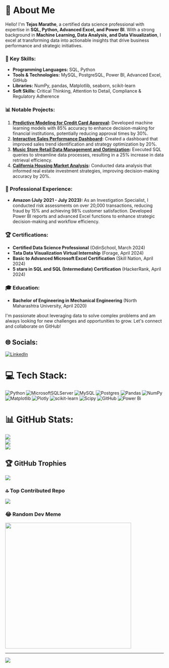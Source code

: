 # 💫 About Me

Hello! I'm **Tejas Marathe**, a certified data science professional with expertise in **SQL, Python, Advanced Excel, and Power BI**. With a strong background in **Machine Learning, Data Analysis, and Data Visualization**, I excel at transforming data into actionable insights that drive business performance and strategic initiatives.

### 🔧 Key Skills:
- **Programming Languages:** SQL, Python
- **Tools & Technologies:** MySQL, PostgreSQL, Power BI, Advanced Excel, GitHub
- **Libraries:** NumPy, pandas, Matplotlib, seaborn, scikit-learn
- **Soft Skills:** Critical Thinking, Attention to Detail, Compliance & Regulatory Adherence

### 📊 Notable Projects:
1. **[Predictive Modeling for Credit Card Approval](https://github.com/tejasymarathe/Predictive_Modeling_for_Credit_Card_Approval):** Developed machine learning models with 85% accuracy to enhance decision-making for financial institutions, potentially reducing approval times by 30%.
2. **[Interactive Sales Performance Dashboard](https://github.com/tejasymarathe/Interactive_Sales_Performance_Dashboard):** Created a dashboard that improved sales trend identification and strategy optimization by 20%.
3. **[Music Store Retail Data Management and Optimization](https://github.com/tejasymarathe/Music_Store_Retail_Data_Management_and_Optimization):** Executed SQL queries to streamline data processes, resulting in a 25% increase in data retrieval efficiency.
4. **[California Housing Market Analysis](https://github.com/tejasymarathe/California_Housing_Market_Analysis):** Conducted data analysis that informed real estate investment strategies, improving decision-making accuracy by 20%.

### 💼 Professional Experience:
- **Amazon (July 2021 - July 2023):** As an Investigation Specialist, I conducted risk assessments on over 20,000 transactions, reducing fraud by 15% and achieving 98% customer satisfaction. Developed Power BI reports and advanced Excel functions to enhance strategic decision-making and workflow efficiency.

### 🏆 Certifications:
- **Certified Data Science Professional** (OdinSchool, March 2024)
- **Tata Data Visualization Virtual Internship** (Forage, April 2024)
- **Basic to Advanced Microsoft Excel Certification** (Skill Nation, April 2024)
- **5 stars in SQL and SQL (Intermediate) Certification** (HackerRank, April 2024)

### 🎓 Education:
- **Bachelor of Engineering in Mechanical Engineering** (North Maharashtra University, April 2020)

I'm passionate about leveraging data to solve complex problems and am always looking for new challenges and opportunities to grow. Let's connect and collaborate on GitHub!



## 🌐 Socials:
[![LinkedIn](https://img.shields.io/badge/LinkedIn-%230077B5.svg?logo=linkedin&logoColor=white)](https://linkedin.com/in/tymarathe) 

# 💻 Tech Stack:
![Python](https://img.shields.io/badge/python-3670A0?style=for-the-badge&logo=python&logoColor=ffdd54) ![MicrosoftSQLServer](https://img.shields.io/badge/Microsoft%20SQL%20Server-CC2927?style=for-the-badge&logo=microsoft%20sql%20server&logoColor=white) ![MySQL](https://img.shields.io/badge/mysql-4479A1.svg?style=for-the-badge&logo=mysql&logoColor=white) ![Postgres](https://img.shields.io/badge/postgres-%23316192.svg?style=for-the-badge&logo=postgresql&logoColor=white) ![Pandas](https://img.shields.io/badge/pandas-%23150458.svg?style=for-the-badge&logo=pandas&logoColor=white) ![NumPy](https://img.shields.io/badge/numpy-%23013243.svg?style=for-the-badge&logo=numpy&logoColor=white) ![Matplotlib](https://img.shields.io/badge/Matplotlib-%23ffffff.svg?style=for-the-badge&logo=Matplotlib&logoColor=black) ![Plotly](https://img.shields.io/badge/Plotly-%233F4F75.svg?style=for-the-badge&logo=plotly&logoColor=white) ![scikit-learn](https://img.shields.io/badge/scikit--learn-%23F7931E.svg?style=for-the-badge&logo=scikit-learn&logoColor=white) ![Scipy](https://img.shields.io/badge/SciPy-%230C55A5.svg?style=for-the-badge&logo=scipy&logoColor=%white) ![GitHub](https://img.shields.io/badge/github-%23121011.svg?style=for-the-badge&logo=github&logoColor=white) ![Power Bi](https://img.shields.io/badge/power_bi-F2C811?style=for-the-badge&logo=powerbi&logoColor=black)
# 📊 GitHub Stats:
![](https://github-readme-stats.vercel.app/api?username=tejasymarathe&theme=dark&hide_border=false&include_all_commits=false&count_private=false)<br/>
![](https://github-readme-streak-stats.herokuapp.com/?user=tejasymarathe&theme=dark&hide_border=false)<br/>
![](https://github-readme-stats.vercel.app/api/top-langs/?username=tejasymarathe&theme=dark&hide_border=false&include_all_commits=false&count_private=false&layout=compact)

## 🏆 GitHub Trophies
![](https://github-profile-trophy.vercel.app/?username=tejasymarathe&theme=radical&no-frame=false&no-bg=true&margin-w=4)

### 🔝 Top Contributed Repo
![](https://github-contributor-stats.vercel.app/api?username=tejasymarathe&limit=5&theme=dark&combine_all_yearly_contributions=true)

### 😂 Random Dev Meme
<img src='https://memer-new.vercel.app/' style="height: 400px;"/>

---
[![](https://visitcount.itsvg.in/api?id=tejasymarathe&icon=0&color=0)](https://visitcount.itsvg.in)

<!-- Proudly created with GPRM ( https://gprm.itsvg.in ) -->
